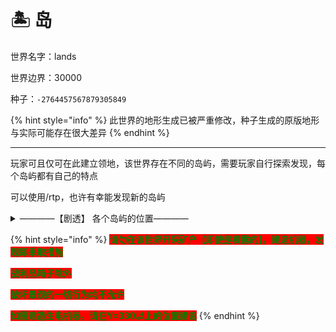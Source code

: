 # 🏝️ 岛

世界名字：lands

世界边界：30000

种子：`-2764457567879305849`

{% hint style="info" %}
此世界的地形生成已被严重修改，种子生成的原版地形与实际可能存在很大差异
{% endhint %}

***

玩家可且仅可在此建立领地，该世界存在不同的岛屿，需要玩家自行探索发现，每个岛屿都有自己的特点

可以使用/rtp，也许有幸能发现新的岛屿

<details>

<summary>————【剧透】   各个岛屿的位置————</summary>

<img src="../.gitbook/assets/0EE2501F6D862902D0AF811B60020926.png" alt="" data-size="original"><img src="../.gitbook/assets/05BCE5F7DBB57E7D3E2D2B242FC16D26.png" alt="" data-size="original"><img src="../.gitbook/assets/56A0347D25745DAA2C84E9E88D7451EB.png" alt="" data-size="original"><img src="../.gitbook/assets/96EA03956773AD9D97FF265E14209B3E.png" alt="" data-size="original"><img src="../.gitbook/assets/97E056BBFD039974302017BDF18EF4F8.png" alt="" data-size="original"><img src="../.gitbook/assets/5558E3E18DA69347400882E53488908C.png" alt="" data-size="original"><img src="../.gitbook/assets/83464DBC1395200A3D7ABDC18F234AE2.png" alt="" data-size="original"><img src="../.gitbook/assets/3417690EB6726FE18DF216D3818E0717.png" alt="" data-size="original"><img src="../.gitbook/assets/21078255B84A052A8615CF2E9451B275.png" alt="" data-size="original"><img src="../.gitbook/assets/A3985AA7A71181AC9A4CBB0FF9ADB104.png" alt="" data-size="original"><img src="../.gitbook/assets/C1D56CD8EC10B688C092C14013F7FFE4.png" alt="" data-size="original"><img src="../.gitbook/assets/DD0757D230F4FA1D4A1A1303BC66F317.png" alt="" data-size="original"><img src="../.gitbook/assets/F2F82CB4330B81815B4AA156B2BCDD18.png" alt="" data-size="original"><img src="../.gitbook/assets/F4EDAC35056CC27F65A36D39C9F0D9E9.png" alt="" data-size="original"><img src="../.gitbook/assets/FF0D4CC4644B071B302E1ED23DFACDB8.png" alt="" data-size="original">

</details>

{% hint style="info" %}
<mark style="color:green;background-color:red;">**请勿在该世界开采矿产【即使是裸露的】，建造机器，发现即采取措施**</mark>

<mark style="color:green;background-color:red;">**战利品箱子除外**</mark>

<mark style="color:green;background-color:red;">**破坏景观的一切行为均不允许**</mark>

<mark style="color:green;background-color:red;">**如需建造生电机器。请在Y=330以上的位置建设**</mark>
{% endhint %}
